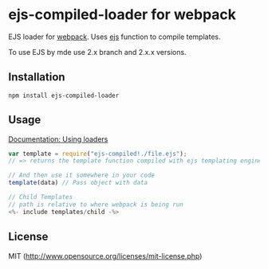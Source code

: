 # ejs-compiled-loader for webpack

EJS loader for [webpack](http://webpack.github.io/). Uses [ejs](https://github.com/tj/ejs) function to compile templates.

To use EJS by mde use 2.x branch and 2.x.x versions.

## Installation

`npm install ejs-compiled-loader`

## Usage

[Documentation: Using loaders](http://webpack.github.io/docs/using-loaders.html)

``` javascript
var template = require("ejs-compiled!./file.ejs");
// => returns the template function compiled with ejs templating engine.

// And then use it somewhere in your code
template(data) // Pass object with data

// Child Templates
// path is relative to where webpack is being run
<%- include templates/child -%>
```

## License

MIT (http://www.opensource.org/licenses/mit-license.php)



